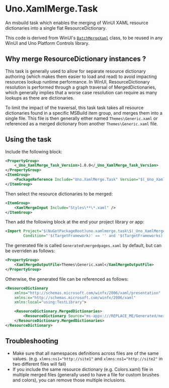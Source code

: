 # Uno.XamlMerge.Task
An msbuild task which enables the merging of WinUI XAML resource dictionaries into a single flat ResourceDictionary.

This code is derived from WinUI's [`BatchMergeXaml`](https://github.com/microsoft/microsoft-ui-xaml/blob/a1ace7957abc19bce86141203560e15a737ccac7/tools/CustomTasks/BatchMergeXaml.cs) class, to be reused in any WinUI and Uno Platform Controls library.

## Why merge ResourceDictionary instances ?
This task is generally used to allow for separate resource dictionary authoring (which makes them easier to load and read) to avoid impacting resources lookup runtime performance. In WinUI, ResourceDictionary resolution is performed through a graph traversal of MergedDictionaries, which generally implies that a worse case resolution can require as many lookups as there are dictionaries.

To limit the impact of the traversal, this task task takes all resource dictionaries found in a specific MSBuild item group, and merges them into a single file. This file is then generally either named `Themes\Generic.xaml` or referenced as a merged dictionary from another `Themes\Generic.xaml` file.

## Using the task

Include the following block:

```xml
<PropertyGroup>
    <_Uno_XamlMerge_Task_Version>1.0.0</_Uno_XamlMerge_Task_Version>
</PropertyGroup>
<ItemGroup>
    <PackageReference Include="Uno.XamlMerge.Task" Version="$(_Uno_XamlMerge_Task_Version)" />
</ItemGroup>
```

Then select the resource dictionaries to be merged:
```xml
<ItemGroup>
    <XamlMergeInput Include="Styles\**\*.xaml" />
</ItemGroup>
```

Then add the following block at the end your project library or app:

```xml
<Import Project="$(NuGetPackageRoot)uno.xamlmerge.task\$(_Uno_XamlMerge_Task_Version)\build\Uno.XamlMerge.Task.targets"
        Condition="'$(TargetFramework)' == '' and '$(TargetFrameworks)'!='' and exists('$(NuGetPackageRoot)\uno.xamlmerge.task\$(_Uno_XamlMerge_Task_Version)')" />
```

The generated file is called `Generated\mergedpages.xaml` by default, but can be overriden as follows:

```xml
<PropertyGroup>
    <XamlMergeOutputFile>Themes\Generic.xaml</XamlMergeOutputFile>
</PropertyGroup>
```
Otherwise, the generated file can be referenced as follows:
```xml
<ResourceDictionary
    xmlns="http://schemas.microsoft.com/winfx/2006/xaml/presentation"
    xmlns:x="http://schemas.microsoft.com/winfx/2006/xaml"
    xmlns:local="using:TestLibrary">

	<ResourceDictionary.MergedDictionaries>
		<ResourceDictionary Source="ms-appx:///REPLACE_ME/Generated/mergedpages.xaml" />
	</ResourceDictionary.MergedDictionaries>
</ResourceDictionary>
```

## Troubleshooting
- Make sure that all namespaces definitions across files are of the same values. (e.g. `xlmns:ns1="http://site1"` and `xlmns:ns1="http://site2"` in two different files will fail)
- If you include the same resource dictionary (e.g. Colors.xaml) file in multiple merged files (generally used to have a file for custom brushes and colors), you can remove those multiple inclusions.